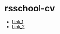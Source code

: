 # rsschool-cv
* [Link_1](https://AlexandrTurdiyev.github.io/rsschool-cv/cv)
* [Link_2](https://AlexandrTurdiyev.github.io/rsschool-cv/)